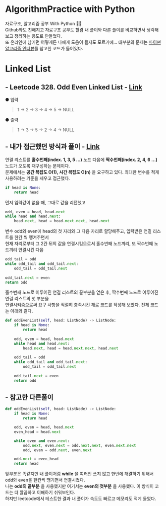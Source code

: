 # AlgorithmPractice with Python
자료구조, 알고리즘 공부 With Python :memo::memo:  
Github와도 친해지고 자료구조 공부도 할겸 내 풀이와 다른 풀이를 비교하면서 생각해보고 정리하는 용도로 만들었다.  
또 온라인에 남기면 어떻게든 나에게 도움이 될지도 모르기에... 대부분의 문제는 [파이썬 알고리즘 인터뷰](https://github.com/onlybooks/algorithm-interview)를 참고한 코드가 들어있다.


# Linked List 
## - Leetcode 328. Odd Even Linked List - [Link](https://leetcode.com/problems/odd-even-linked-list/)
● 입력  
> 1 → 2 → 3 → 4 → 5 → NULL  

● 출력
> 1 → 3 → 5 → 2 → 4 → NULL  

## - 내가 접근했던 방식과 풀이 - [Link](https://github.com/imtaesuu/AlgorithmPractice_with_Python/commit/bb853c64241844e3c8264586549233cacf12945f) 
연결 리스트를 __홀수번째(index. 1, 3, 5 …)__ 노드 다음에 __짝수번째(index. 2, 4, 6 …)__ 노드가 오도록 재구성하는 문제이다.  
문제에서는 __공간 복잡도 O(1), 시간 복잡도 O(n)__ 을 요구하고 있다. 최대한 변수를 적게 사용하려는 기준을 세우고 접근했다.

```python
if head is None:
    return head
```  

먼저 입력값이 없을 때, 그대로 값을 리턴했고  

```python
odd, even = head, head.next
while head and head.next:
    head.next, head = head.next.next, head.next
```
변수 odd와 even에 head의 첫 자리와 그 다음 자리로 할당해주고, 입력받은 연결 리스트를 한칸 씩 땡겨주면서   
현재 자리로부터 그 2칸 뒤의 값을 연결시킴으로서 홀수번째 노드끼리, 또 짝수번째 노드끼리 연결시킨 다음
```python
odd_tail = odd       
while odd_tail and odd_tail.next:
    odd_tail = odd_tail.next
        
odd_tail.next = even
return odd
```
홀수번째 노드로 이루어진 연결 리스트의 끝부분을 얻은 후, 짝수번째 노드로 이루어진 연결 리스트의 첫 부분을  
연결시켜줌으로써 요구 사항을 적절히 충족시킨 채로 코드를 작성해 보았다. 전체 코드는 아래와 같다.
```python
def oddEvenList(self, head: ListNode) -> ListNode:
    if head is None:
        return head
        
    odd, even = head, head.next
    while head and head.next:
        head.next, head = head.next.next, head.next
            
    odd_tail = odd       
    while odd_tail and odd_tail.next:
        odd_tail = odd_tail.next
        
    odd_tail.next = even
    return odd
```  
  
## - 참고한 다른풀이
```python
def oddEvenList(self, head: ListNode) -> ListNode:
    if head is None:
        return head

    odd, even = head, head.next
    even_head = head.next

    while even and even.next:
        odd.next, even.next = odd.next.next, even.next.next
        odd, even = odd.next, even.next

    odd.next = even_head
    return head	
```
  
앞부분은 똑같지만 내 풀이처럼 __while__ 을 여러번 쓰지 않고 한번에 해결하기 위해서 odd와 even을 한칸씩 땡기면서 연결시켰다.   
나는 __odd의 끝부분__ 을 사용했지만 여기서는 __even의 첫부분__ 을 사용했다. 이 방식이 코드는 더 깔끔하고 이해하기 쉬워보인다.  
하지만 leetcode에서 테스트한 결과 내 풀이가 속도도 빠르고 메모리도 적게 들었다.   
